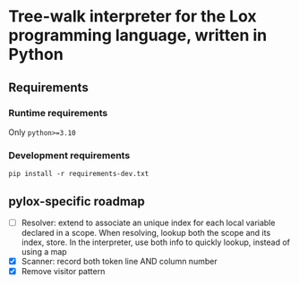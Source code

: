 # Tree-walk interpreter for the Lox programming language, written in Python

## Requirements

### Runtime requirements
Only `python>=3.10`

### Development requirements
```
pip install -r requirements-dev.txt
```

## pylox-specific roadmap
- [ ] Resolver: extend to associate an unique index for each local variable
      declared in a scope. When resolving, lookup both the scope and its index,
      store. In the interpreter, use both info to quickly lookup, instead of using
      a map
- [x] Scanner: record both token line AND column number
- [x] Remove visitor pattern
